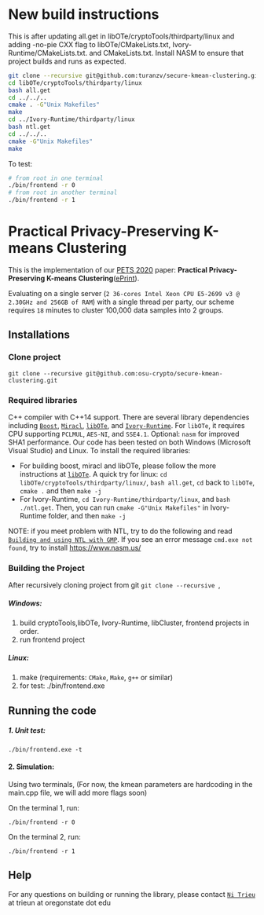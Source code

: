 # New build instructions
This is after updating all.get in libOTe/cryptoTools/thirdparty/linux and adding -no-pie CXX flag to libOTe/CMakeLists.txt, Ivory-Runtime/CMakeLists.txt. and CMakeLists.txt. Install NASM to ensure that project builds and runs as expected.

```bash
git clone --recursive git@github.com:turanzv/secure-kmean-clustering.git
cd libOTe/cryptoTools/thirdparty/linux
bash all.get
cd ../../..
cmake . -G"Unix Makefiles"
make
cd ../Ivory-Runtime/thirdparty/linux
bash ntl.get
cd ../../..
cmake -G"Unix Makefiles"
make
```

To test:
```bash
# from root in one terminal
./bin/frontend -r 0
# from root in another terminal
./bin/frontend -r 1
```


# Practical Privacy-Preserving K-means Clustering
This is the implementation of our [PETS 2020](https://petsymposium.org/cfp20.php)  paper: **Practical Privacy-Preserving K-means Clustering**([ePrint](https://eprint.iacr.org/2019/1158)). 

Evaluating on a single server (`2 36-cores Intel Xeon CPU E5-2699 v3 @ 2.30GHz and 256GB of RAM`) with a single thread per party,  our scheme requires  `18` minutes to cluster 100,000 data samples into 2 groups.

## Installations
### Clone project
```
git clone --recursive git@github.com:osu-crypto/secure-kmean-clustering.git
```

### Required libraries
 C++ compiler with C++14 support. There are several library dependencies including [`Boost`](https://sourceforge.net/projects/boost/), [`Miracl`](https://github.com/miracl/MIRACL), [`libOTe`](https://github.com/osu-crypto/libOTe), and [`Ivory-Runtime`](https://github.com/nitrieu/Ivory-Runtime/tree/e4bb8350e6ad6fdfa5a51994fff1db86d25527a0). For `libOTe`, it requires CPU supporting `PCLMUL`, `AES-NI`, and `SSE4.1`. Optional: `nasm` for improved SHA1 performance.   Our code has been tested on both Windows (Microsoft Visual Studio) and Linux. To install the required libraries: 
  * For building boost, miracl and libOTe, please follow the more instructions at [`libOTe`](https://github.com/osu-crypto/libOTe). A quick try for linux: `cd libOTe/cryptoTools/thirdparty/linux/`, `bash all.get`, `cd` back to `libOTe`, `cmake .` and then `make -j`
  * For Ivory-Runtime, `cd Ivory-Runtime/thirdparty/linux`, and `bash ./ntl.get`. Then, you can run `cmake -G"Unix Makefiles"` in Ivory-Runtime folder, and then `make -j`   

NOTE: if you meet problem with NTL, try to do the following and read [`Building and using NTL with GMP`](https://www.shoup.net/ntl/doc/tour-gmp.html). If you see an error message `cmd.exe not found`, try to install https://www.nasm.us/

### Building the Project
After recursively cloning project from git `git clone --recursive `, 
##### Windows:
1. build cryptoTools,libOTe, Ivory-Runtime, libCluster, frontend projects in order.
2. run frontend project
 
##### Linux:
1. make (requirements: `CMake`, `Make`, `g++` or similar)
2. for test:
	./bin/frontend.exe 


## Running the code

##### 1. Unit test:
	./bin/frontend.exe -t
	
#### 2. Simulation: 
Using two terminals, (For now, the kmean parameters are hardcoding in the main.cpp file, we will add more flags soon)

On the terminal 1, run:

	./bin/frontend -r 0
	
On the terminal 2, run:
	
	./bin/frontend -r 1
 
		
## Help
For any questions on building or running the library, please contact [`Ni Trieu`](http://people.oregonstate.edu/~trieun/) at trieun at oregonstate dot edu
